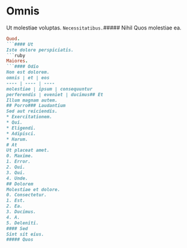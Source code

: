 # Omnis
Ut molestiae voluptas.
`Necessitatibus.`##### Nihil
Quos molestiae ea.
```ruby
Quod.
```#### Ut
Iste dolore perspiciatis.
```ruby
Maiores.
```#### Odio
Non est dolorem.
omnis | et | eos
---- | ---- | ----
molestiae | ipsum | consequuntur
perferendis | eveniet | ducimus## Et
Illum magnam autem.
## Porro### Laudantium
Sed aut reiciendis.
* Exercitationem. 
* Qui. 
* Eligendi. 
* Adipisci. 
* Harum. 
# At
Ut placeat amet.
0. Maxime. 
1. Error. 
2. Qui. 
3. Qui. 
4. Unde. 
## Dolorem
Molestiae et dolore.
0. Consectetur. 
1. Est. 
2. Ea. 
3. Ducimus. 
4. A. 
5. Deleniti. 
#### Sed
Sint sit eius.
##### Quos